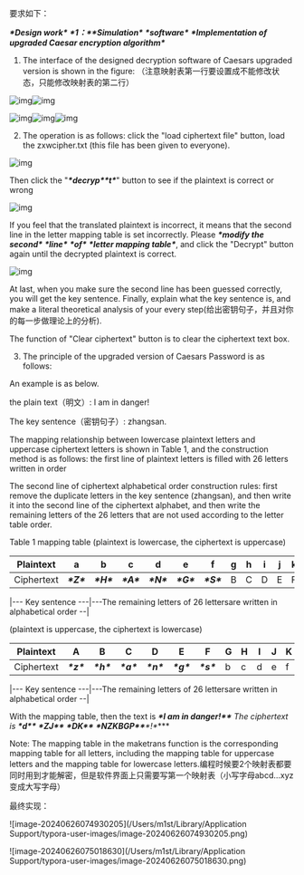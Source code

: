 要求如下：

***\*Design work\**** ***\*1：\*******\*Simulation\**** ***\*software\**** ***\*Implementation of upgraded Caesar encryption algorithm\****

1. The interface of the designed decryption software of Caesars upgraded version is shown in the figure: （注意映射表第一行要设置成不能修改状态，只能修改映射表的第二行）

![img](file:////Users/m1st/Library/Containers/com.kingsoft.wpsoffice.mac.global/Data/tmp/wps-m1st/ksohtml//wps1.png)![img](file:////Users/m1st/Library/Containers/com.kingsoft.wpsoffice.mac.global/Data/tmp/wps-m1st/ksohtml//wps2.png) 

![img](file:////Users/m1st/Library/Containers/com.kingsoft.wpsoffice.mac.global/Data/tmp/wps-m1st/ksohtml//wps3.png)![img](file:////Users/m1st/Library/Containers/com.kingsoft.wpsoffice.mac.global/Data/tmp/wps-m1st/ksohtml//wps4.png)![img](file:////Users/m1st/Library/Containers/com.kingsoft.wpsoffice.mac.global/Data/tmp/wps-m1st/ksohtml//wps5.jpg)

 

2. The operation is as follows: click the "load ciphertext file" button, load the zxwcipher.txt (this file has been given to everyone).

![img](file:////Users/m1st/Library/Containers/com.kingsoft.wpsoffice.mac.global/Data/tmp/wps-m1st/ksohtml//wps6.jpg)

Then click the "***\*decryp\*******\*t\****" button to see if the plaintext is correct or wrong

 

![img](file:////Users/m1st/Library/Containers/com.kingsoft.wpsoffice.mac.global/Data/tmp/wps-m1st/ksohtml//wps7.jpg)

 

 If you feel that the translated plaintext is incorrect, it means that the second line in the letter mapping table is set incorrectly. Please ***\*modify the second\**** ***\*line\**** ***\*of\**** ***\*letter mapping table\****, and click the "Decrypt" button again until the decrypted plaintext is correct. 

![img](file:////Users/m1st/Library/Containers/com.kingsoft.wpsoffice.mac.global/Data/tmp/wps-m1st/ksohtml//wps8.jpg)

 

 

At last, when you make sure the second line has been guessed correctly, you will get the key sentence. Finally, explain what the key sentence is, and make a literal theoretical analysis of your every step(给出密钥句子，并且对你的每一步做理论上的分析). 

The function of "Clear ciphertext" button is to clear the ciphertext text box.

3. The principle of the upgraded version of Caesars Password is as follows: 

An example is as below.

the plain text（明文）: I am in danger! 

The key sentence（密钥句子）: zhangsan.

The mapping relationship between lowercase plaintext letters and uppercase ciphertext letters is shown in Table 1, and the construction method is as follows: the first line of plaintext letters is filled with 26 letters written in order

The second line of ciphertext alphabetical order construction rules: first remove the duplicate letters in the key sentence (zhangsan), and then write it into the second line of the ciphertext alphabet, and then write the remaining letters of the 26 letters that are not used according to the letter table order.

Table 1 mapping table (plaintext is lowercase, the ciphertext is uppercase)

| Plaintext  | a           | b           | c           | d           | e           | f           | g    | h    | i    | j    | k    | l    | m    | n    | o    | p    | q    | r    | s    | t    | u    | v    | w    | x    | y    | z    |
| ---------- | ----------- | ----------- | ----------- | ----------- | ----------- | ----------- | ---- | ---- | ---- | ---- | ---- | ---- | ---- | ---- | ---- | ---- | ---- | ---- | ---- | ---- | ---- | ---- | ---- | ---- | ---- | ---- |
| Ciphertext | ***\*Z\**** | ***\*H\**** | ***\*A\**** | ***\*N\**** | ***\*G\**** | ***\*S\**** | B    | C    | D    | E    | F    | I    | J    | K    | L    | M    | O    | P    | Q    | R    | T    | U    | V    | W    | X    | Y    |

|--- Key sentence ---|---The remaining letters of 26 lettersare written in alphabetical order --|

 

(plaintext is uppercase, the ciphertext is lowercase)

| Plaintext  | A           | B           | C           | D           | E           | F           | G    | H    | I    | J    | K    | L    | M    | N    | O    | P    | Q    | R    | S    | T    | U    | V    | W    | X    | Y    | Z    |
| ---------- | ----------- | ----------- | ----------- | ----------- | ----------- | ----------- | ---- | ---- | ---- | ---- | ---- | ---- | ---- | ---- | ---- | ---- | ---- | ---- | ---- | ---- | ---- | ---- | ---- | ---- | ---- | ---- |
| Ciphertext | ***\*z\**** | ***\*h\**** | ***\*a\**** | ***\*n\**** | ***\*g\**** | ***\*s\**** | b    | c    | d    | e    | f    | i    | j    | k    | l    | m    | o    | p    | q    | r    | t    | u    | v    | w    | x    | y    |

|--- Key sentence ---|---The remaining letters of 26 lettersare written in alphabetical order --|

With the mapping table, then the text is ***\**I am in danger!\**\*** The ciphertext is ***\**d\**\*** ***\**ZJ\**\*** ***\**DK\**\*** ***\**NZKBGP\**\******\**!\**\*** 

Note: The mapping table in the maketrans function is the corresponding mapping table for all letters, including the mapping table for uppercase letters and the mapping table for lowercase letters.编程时候要2个映射表都要同时用到才能解密，但是软件界面上只需要写第一个映射表（小写字母abcd…xyz变成大写字母）

最终实现：

![image-20240626074930205](/Users/m1st/Library/Application Support/typora-user-images/image-20240626074930205.png)

![image-20240626075018630](/Users/m1st/Library/Application Support/typora-user-images/image-20240626075018630.png)

